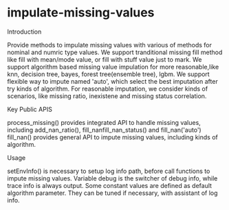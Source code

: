 # impulate-missing-values
Introduction

Provide methods to impulate missing values with various of methods for nominal and numric type values.
We support tranditional missing fill method like fill with mean/mode value, or fill with stuff value just to mark.
We support algorithm based missing value impulation for more reasonable,like knn, decision tree, bayes, forest tree(ensemble tree), lgbm.
We support flexible way to impute named 'auto', which select the best imputation after try kinds of algorithm.
For reasonable imputation, we consider kinds of scenarios, like missing ratio, inexistene and missing status correlation.

Key Public APIS

process_missing() provides integrated API to handle missing values, including add_nan_ratio(), fill_nanfill_nan_status() and fill_nan('auto')
fill_nan() provides general API to impute missing values, including kinds of algorithm.

Usage

setEnvInfo() is necessary to setup log info path, before call functions to impute missing values.
Variable debug is the switcher of debug info, while trace info is always output.
Some constant values are defined as default algorithm parameter. They can be tuned if necessary, with assistant of log info.
